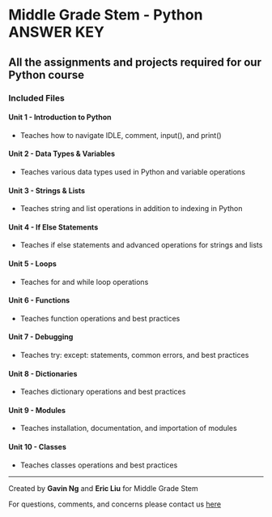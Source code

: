 # Middle Grade Stem - Python ANSWER KEY

## All the assignments and projects required for our Python course

### Included Files

#### Unit 1 - **Introduction to Python**

- Teaches how to navigate IDLE, comment, input(), and print()

#### Unit 2 - **Data Types & Variables**

- Teaches various data types used in Python and variable operations

#### Unit 3 - **Strings & Lists**

- Teaches string and list operations in addition to indexing in Python

#### Unit 4 - **If Else Statements**

- Teaches if else statements and advanced operations for strings and lists

#### Unit 5 - **Loops**

- Teaches for and while loop operations
  
#### Unit 6 - **Functions**

- Teaches function operations and best practices
  
#### Unit 7 - **Debugging**

- Teaches try: except: statements, common errors, and best practices

#### Unit 8 - **Dictionaries**

- Teaches dictionary operations and best practices

#### Unit 9 - **Modules**

- Teaches installation, documentation, and importation of modules

#### Unit 10 - **Classes**

- Teaches classes operations and best practices

***
Created by **Gavin Ng** and **Eric Liu** for Middle Grade Stem

For questions, comments, and concerns please contact us [here](<mailto:middlegradestem@gmail.com>)
